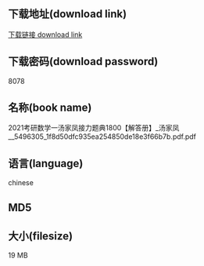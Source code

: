 ## 下载地址(download link)
[下载链接 download link](https://voluble-croquembouche-d321dc.netlify.app/?s=2021%E8%80%83%E7%A0%94%E6%95%B0%E5%AD%A6%E4%B8%80%E6%B1%A4%E5%AE%B6%E5%87%A4%E6%8E%A5%E5%8A%9B%E9%A2%98%E5%85%B81800%E3%80%90%E8%A7%A3%E7%AD%94%E5%86%8C%E3%80%91_%E6%B1%A4%E5%AE%B6%E5%87%A4__5496305_1f8d50dfc935ea254850de18e3f66b7b.pdf)

## 下载密码(download password)
8078

## 名称(book name)
2021考研数学一汤家凤接力题典1800【解答册】_汤家凤__5496305_1f8d50dfc935ea254850de18e3f66b7b.pdf.pdf

## 语言(language)
chinese

## MD5


## 大小(filesize)
19 MB
